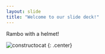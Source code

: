 ```yaml
---
layout: slide
title: "Welcome to our slide deck!"
---
```


Rambo with a helmet!

![constructocat](https://octodex.github.com/images/constructocat2.jpg)
{: .center}
